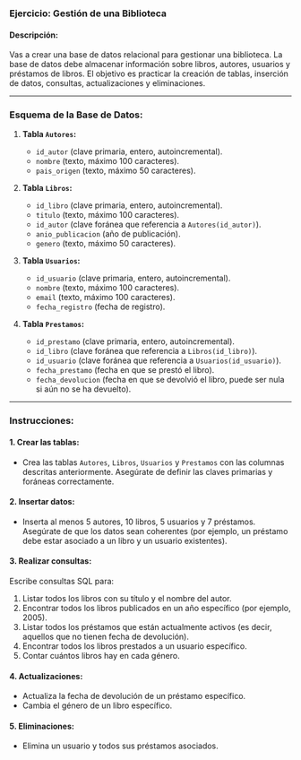 ### **Ejercicio: Gestión de una Biblioteca**

#### **Descripción:**
Vas a crear una base de datos relacional para gestionar una biblioteca. La base de datos debe almacenar información sobre libros, autores, usuarios y préstamos de libros. El objetivo es practicar la creación de tablas, inserción de datos, consultas, actualizaciones y eliminaciones.

---

### **Esquema de la Base de Datos:**

1. **Tabla `Autores`:**
   - `id_autor` (clave primaria, entero, autoincremental).
   - `nombre` (texto, máximo 100 caracteres).
   - `pais_origen` (texto, máximo 50 caracteres).

2. **Tabla `Libros`:**
   - `id_libro` (clave primaria, entero, autoincremental).
   - `titulo` (texto, máximo 100 caracteres).
   - `id_autor` (clave foránea que referencia a `Autores(id_autor)`).
   - `anio_publicacion` (año de publicación).
   - `genero` (texto, máximo 50 caracteres).

3. **Tabla `Usuarios`:**
   - `id_usuario` (clave primaria, entero, autoincremental).
   - `nombre` (texto, máximo 100 caracteres).
   - `email` (texto, máximo 100 caracteres).
   - `fecha_registro` (fecha de registro).

4. **Tabla `Prestamos`:**
   - `id_prestamo` (clave primaria, entero, autoincremental).
   - `id_libro` (clave foránea que referencia a `Libros(id_libro)`).
   - `id_usuario` (clave foránea que referencia a `Usuarios(id_usuario)`).
   - `fecha_prestamo` (fecha en que se prestó el libro).
   - `fecha_devolucion` (fecha en que se devolvió el libro, puede ser nula si aún no se ha devuelto).

---

### **Instrucciones:**

#### **1. Crear las tablas:**
   - Crea las tablas `Autores`, `Libros`, `Usuarios` y `Prestamos` con las columnas descritas anteriormente. Asegúrate de definir las claves primarias y foráneas correctamente.

#### **2. Insertar datos:**
   - Inserta al menos 5 autores, 10 libros, 5 usuarios y 7 préstamos. Asegúrate de que los datos sean coherentes (por ejemplo, un préstamo debe estar asociado a un libro y un usuario existentes).

#### **3. Realizar consultas:**
   Escribe consultas SQL para:
   1. Listar todos los libros con su título y el nombre del autor.
   2. Encontrar todos los libros publicados en un año específico (por ejemplo, 2005).
   3. Listar todos los préstamos que están actualmente activos (es decir, aquellos que no tienen fecha de devolución).
   4. Encontrar todos los libros prestados a un usuario específico.
   5. Contar cuántos libros hay en cada género.

#### **4. Actualizaciones:**
   - Actualiza la fecha de devolución de un préstamo específico.
   - Cambia el género de un libro específico.

#### **5. Eliminaciones:**
   - Elimina un usuario y todos sus préstamos asociados.
